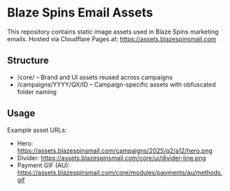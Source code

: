 # Blaze Spins Email Assets

This repository contains static image assets used in Blaze Spins marketing emails.
Hosted via Cloudflare Pages at: https://assets.blazespinsmail.com

## Structure
- /core/ – Brand and UI assets reused across campaigns
- /campaigns/YYYY/QX/ID – Campaign-specific assets with obfuscated folder naming

## Usage
Example asset URLs:
- Hero: https://assets.blazespinsmail.com/campaigns/2025/q2/a12/hero.png
- Divider: https://assets.blazespinsmail.com/core/ui/divider-line.png
- Payment GIF (AU): https://assets.blazespinsmail.com/core/modules/payments/au/methods.gif
